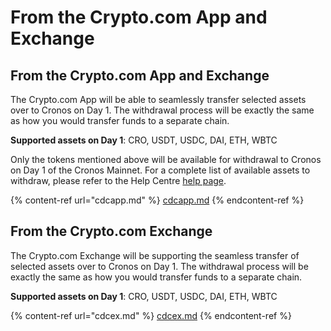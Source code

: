 # From the Crypto.com App and Exchange

## From the Crypto.com App and Exchange

The Crypto.com App will be able to seamlessly transfer selected assets over to Cronos on Day 1. The withdrawal process will be exactly the same as how you would transfer funds to a separate chain.

**Supported assets on Day 1**: CRO, USDT, USDC, DAI, ETH, WBTC

Only the tokens mentioned above will be available for withdrawal to Cronos on Day 1 of the Cronos Mainnet. For a complete list of available assets to withdraw, please refer to the Help Centre [help page](https://help.crypto.com/en/articles/5978017-what-should-i-know-about-cryptocurrency-deposits-and-withdrawals).

{% content-ref url="cdcapp.md" %}
[cdcapp.md](cdcapp.md)
{% endcontent-ref %}

## From the Crypto.com Exchange

The Crypto.com Exchange will be supporting the seamless transfer of selected assets over to Cronos on Day 1. The withdrawal process will be exactly the same as how you would transfer funds to a separate chain.

**Supported assets on Day 1**: CRO, USDT, USDC, DAI, ETH, WBTC

{% content-ref url="cdcex.md" %}
[cdcex.md](cdcex.md)
{% endcontent-ref %}

